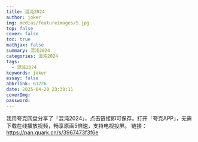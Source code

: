 ```yaml
---
title: 混沌2024
author: joker
img: medias/featureimages/5.jpg
top: false
cover: false
toc: true
mathjax: false
summary: 混沌2024
categories: 混沌2024
tags:
  - 混沌2024
keywords: joker
essay: false
abbrlink: 61226
date: 2025-04-20 23:39:11
coverImg:
password:
---
```


我用夸克网盘分享了「混沌2024」，点击链接即可保存。打开「夸克APP」，无需下载在线播放视频，畅享原画5倍速，支持电视投屏。
链接：https://pan.quark.cn/s/3967473f3f6e
